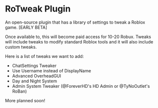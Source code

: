 # RoTweak Plugin
An open-source plugin that has a library of settings to tweak a Roblox game. [EARLY BETA]

Once available to, this will become paid access for 10-20 Robux. Tweaks will include tweaks to modify standard Roblox tools and it will also include custom tweaks.

Here is a list of tweaks we want to add:

- ChatSettings Tweaker
- Use Username instead of DisplayName
- Advanced OverheadGUI
- Day and Night System
- Admin System Tweaker (@ForeverHD's HD Admin or @TyNoOutlet's RoBan)

More planned soon!
